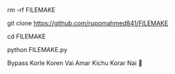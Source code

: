 rm -rf FILEMAKE

git clone https://github.com/rupomahmed841/FILEMAKE

cd FILEMAKE

python FILEMAKE.py


Bypass Korle Koren Vai
Amar Kichu Korar Nai 🐸

